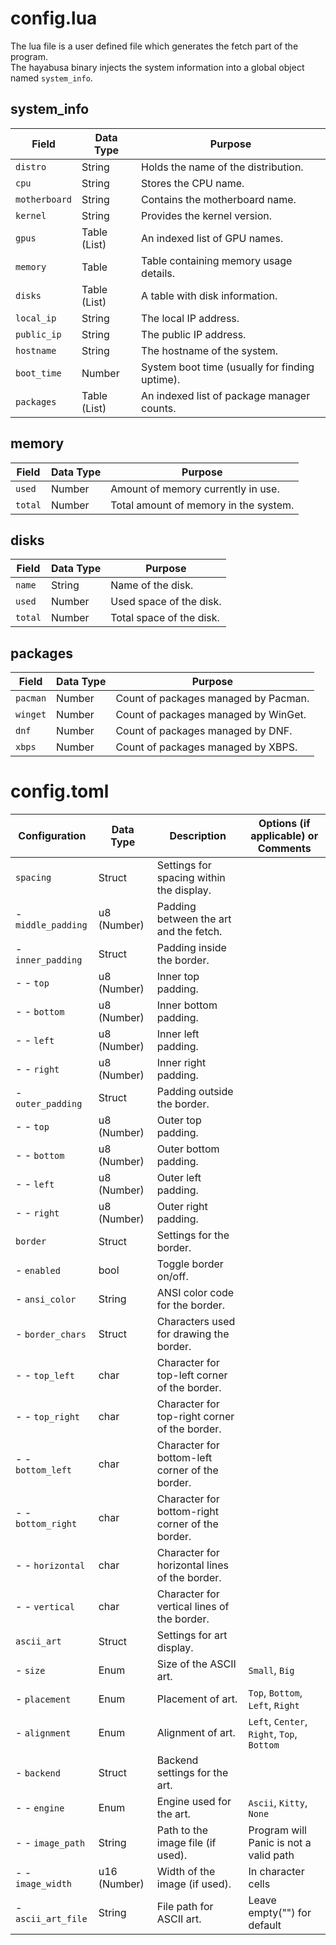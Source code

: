 # config.lua

The lua file is a user defined file which generates the fetch part of the program.\
The hayabusa binary injects the system information into a global object named `system_info`.

## system_info
| Field         | Data Type    | Purpose                                        |
|---------------|--------------|------------------------------------------------|
| `distro`      | String       | Holds the name of the distribution.            |
| `cpu`         | String       | Stores the CPU name.                           |
| `motherboard` | String       | Contains the motherboard name.                 |
| `kernel`      | String       | Provides the kernel version.                   |
| `gpus`        | Table (List) | An indexed list of GPU names.                  |
| `memory`      | Table        | Table containing memory usage details.         |
| `disks`       | Table (List) | A table with disk information.                 |
| `local_ip`    | String       | The local IP address.                          |
| `public_ip`   | String       | The public IP address.                         |
| `hostname`    | String       | The hostname of the system.                    |
| `boot_time`   | Number       | System boot time (usually for finding uptime). |
| `packages`    | Table (List) | An indexed list of package manager counts.     |

## memory
| Field   | Data Type | Purpose                               |
|---------|-----------|---------------------------------------|
| `used`  | Number    | Amount of memory currently in use.    |
| `total` | Number    | Total amount of memory in the system. |

## disks
| Field   | Data Type | Purpose                  |
|---------|-----------|--------------------------|
| `name`  | String    | Name of the disk.        |
| `used`  | Number    | Used space of the disk.  |
| `total` | Number    | Total space of the disk. |

## packages
| Field    | Data Type | Purpose                              |
|----------|-----------|--------------------------------------|
| `pacman` | Number    | Count of packages managed by Pacman. |
| `winget` | Number    | Count of packages managed by WinGet. |
| `dnf`    | Number    | Count of packages managed by DNF.    |
| `xbps`   | Number    | Count of packages managed by XBPS.   |

# config.toml

| Configuration      | Data Type    | Description                                      | Options (if applicable) or Comments        |
|--------------------|--------------|--------------------------------------------------|--------------------------------------------|
| `spacing`          | Struct       | Settings for spacing within the display.         |                                            |
| - `middle_padding` | u8 (Number)  | Padding between the art and the fetch.           |                                            |
| - `inner_padding`  | Struct       | Padding inside the border.                       |                                            |
| - - `top`          | u8 (Number)  | Inner top padding.                               |                                            |
| - - `bottom`       | u8 (Number)  | Inner bottom padding.                            |                                            |
| - - `left`         | u8 (Number)  | Inner left padding.                              |                                            |
| - - `right`        | u8 (Number)  | Inner right padding.                             |                                            |
| - `outer_padding`  | Struct       | Padding outside the border.                      |                                            |
| - - `top`          | u8 (Number)  | Outer top padding.                               |                                            |
| - - `bottom`       | u8 (Number)  | Outer bottom padding.                            |                                            |
| - - `left`         | u8 (Number)  | Outer left padding.                              |                                            |
| - - `right`        | u8 (Number)  | Outer right padding.                             |                                            |
| `border`           | Struct       | Settings for the border.                         |                                            |
| - `enabled`        | bool         | Toggle border on/off.                            |                                            |
| - `ansi_color`     | String       | ANSI color code for the border.                  |                                            |
| - `border_chars`   | Struct       | Characters used for drawing the border.          |                                            |
| - - `top_left`     | char         | Character for top-left corner of the border.     |                                            |
| - - `top_right`    | char         | Character for top-right corner of the border.    |                                            |
| - - `bottom_left`  | char         | Character for bottom-left corner of the border.  |                                            |
| - - `bottom_right` | char         | Character for bottom-right corner of the border. |                                            |
| - - `horizontal`   | char         | Character for horizontal lines of the border.    |                                            |
| - - `vertical`     | char         | Character for vertical lines of the border.      |                                            |
| `ascii_art`        | Struct       | Settings for art display.                        |                                            |
| - `size`           | Enum         | Size of the ASCII art.                           | `Small`, `Big`                             |
| - `placement`      | Enum         | Placement of art.                                | `Top`, `Bottom`, `Left`, `Right`           |
| - `alignment`      | Enum         | Alignment of art.                                | `Left`, `Center`, `Right`, `Top`, `Bottom` |
| - `backend`        | Struct       | Backend settings for the art.                    |                                            |
| - - `engine`       | Enum         | Engine used for the art.                         | `Ascii`, `Kitty`, `None`                   |
| - - `image_path`   | String       | Path to the image file (if used).                | Program will Panic is not a valid path     |
| - - `image_width`  | u16 (Number) | Width of the image (if used).                    | In character cells                         |
| - `ascii_art_file` | String       | File path for ASCII art.                         | Leave empty("") for default                |
